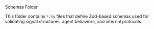 Schemas Folder

This folder contains `*.ts` files that define Zod-based schemas used for validating signal structures, agent behaviors, and internal protocols.

